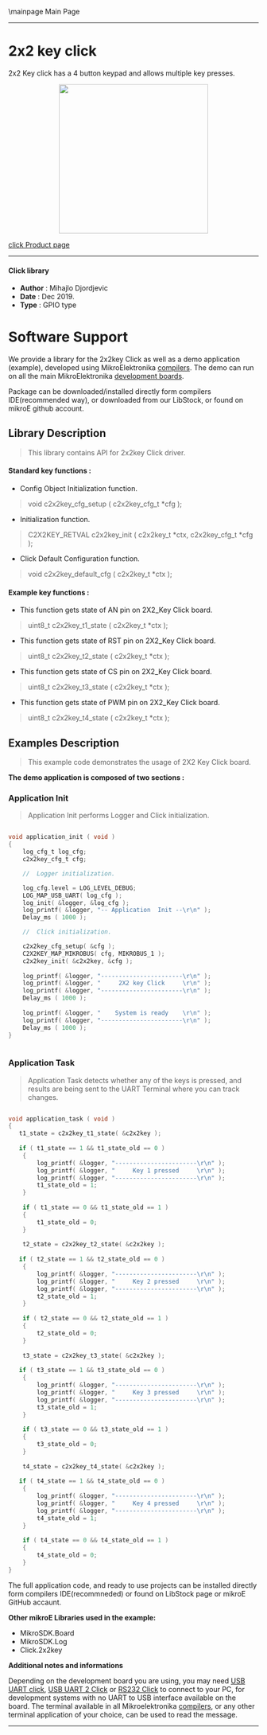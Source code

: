 \mainpage Main Page
 
 

---
# 2x2 key click

2x2 Key click has a 4 button keypad and allows multiple key presses.

<p align="center">
  <img src="https://download.mikroe.com/images/click_for_ide/2x2key_click.png" height=300px>
</p>

[click Product page](https://www.mikroe.com/2x2-key-click)

---


#### Click library 

- **Author**        : Mihajlo Djordjevic
- **Date**          : Dec 2019.
- **Type**          : GPIO type


# Software Support

We provide a library for the 2x2key Click 
as well as a demo application (example), developed using MikroElektronika 
[compilers](https://shop.mikroe.com/compilers). 
The demo can run on all the main MikroElektronika [development boards](https://shop.mikroe.com/development-boards).

Package can be downloaded/installed directly form compilers IDE(recommended way), or downloaded from our LibStock, or found on mikroE github account. 

## Library Description

> This library contains API for 2x2key Click driver.

#### Standard key functions :

- Config Object Initialization function.
> void c2x2key_cfg_setup ( c2x2key_cfg_t *cfg ); 
 
- Initialization function.
> C2X2KEY_RETVAL c2x2key_init ( c2x2key_t *ctx, c2x2key_cfg_t *cfg );

- Click Default Configuration function.
> void c2x2key_default_cfg ( c2x2key_t *ctx );


#### Example key functions :

- This function gets state of AN pin on 2X2_Key Click board.
> uint8_t c2x2key_t1_state ( c2x2key_t *ctx );
 
- This function gets state of RST pin on 2X2_Key Click board.
> uint8_t c2x2key_t2_state ( c2x2key_t *ctx );

- This function gets state of CS pin on 2X2_Key Click board.
> uint8_t c2x2key_t3_state ( c2x2key_t *ctx );

- This function gets state of PWM pin on 2X2_Key Click board.
> uint8_t c2x2key_t4_state ( c2x2key_t *ctx );

## Examples Description

> 
> This example code demonstrates the usage of 2X2 Key Click board.
> 

**The demo application is composed of two sections :**

### Application Init 

>
> Application Init performs Logger and Click initialization.
> 

```c

void application_init ( void )
{
    log_cfg_t log_cfg;
    c2x2key_cfg_t cfg;

    //  Logger initialization.

    log_cfg.level = LOG_LEVEL_DEBUG;
    LOG_MAP_USB_UART( log_cfg );
    log_init( &logger, &log_cfg );
    log_printf( &logger, "-- Application  Init --\r\n" );
    Delay_ms ( 1000 );

    //  Click initialization.

    c2x2key_cfg_setup( &cfg );
    C2X2KEY_MAP_MIKROBUS( cfg, MIKROBUS_1 );
    c2x2key_init( &c2x2key, &cfg );
    
    log_printf( &logger, "-----------------------\r\n" );
    log_printf( &logger, "     2X2 key Click     \r\n" );
    log_printf( &logger, "-----------------------\r\n" );
    Delay_ms ( 1000 );
    
    log_printf( &logger, "    System is ready    \r\n" );
    log_printf( &logger, "-----------------------\r\n" );
    Delay_ms ( 1000 );
}
  
```

### Application Task

>
> Application Task detects whether any of the keys is pressed,
> and results are being sent to the UART Terminal where you can track changes.
> 

```c

void application_task ( void )
{
   t1_state = c2x2key_t1_state( &c2x2key );
   
   if ( t1_state == 1 && t1_state_old == 0 )
    {
        log_printf( &logger, "-----------------------\r\n" );
        log_printf( &logger, "     Key 1 pressed     \r\n" );
        log_printf( &logger, "-----------------------\r\n" );
        t1_state_old = 1;
    }
    
    if ( t1_state == 0 && t1_state_old == 1 )
    {
        t1_state_old = 0;
    }
    
    t2_state = c2x2key_t2_state( &c2x2key );
   
   if ( t2_state == 1 && t2_state_old == 0 )
    {
        log_printf( &logger, "-----------------------\r\n" );
        log_printf( &logger, "     Key 2 pressed     \r\n" );
        log_printf( &logger, "-----------------------\r\n" );
        t2_state_old = 1;
    }
    
    if ( t2_state == 0 && t2_state_old == 1 )
    {
        t2_state_old = 0;
    }
    
    t3_state = c2x2key_t3_state( &c2x2key );
   
   if ( t3_state == 1 && t3_state_old == 0 )
    {
        log_printf( &logger, "-----------------------\r\n" );
        log_printf( &logger, "     Key 3 pressed     \r\n" );
        log_printf( &logger, "-----------------------\r\n" );
        t3_state_old = 1;
    }
    
    if ( t3_state == 0 && t3_state_old == 1 )
    {
        t3_state_old = 0;
    }
    
    t4_state = c2x2key_t4_state( &c2x2key );
   
   if ( t4_state == 1 && t4_state_old == 0 )
    {
        log_printf( &logger, "-----------------------\r\n" );
        log_printf( &logger, "     Key 4 pressed     \r\n" );
        log_printf( &logger, "-----------------------\r\n" );
        t4_state_old = 1;
    }
    
    if ( t4_state == 0 && t4_state_old == 1 )
    {
        t4_state_old = 0;
    }
} 

``` 

The full application code, and ready to use projects can be  installed directly form compilers IDE(recommneded) or found on LibStock page or mikroE GitHub accaunt.

**Other mikroE Libraries used in the example:** 

- MikroSDK.Board
- MikroSDK.Log
- Click.2x2key

**Additional notes and informations**

Depending on the development board you are using, you may need 
[USB UART click](https://shop.mikroe.com/usb-uart-click), 
[USB UART 2 Click](https://shop.mikroe.com/usb-uart-2-click) or 
[RS232 Click](https://shop.mikroe.com/rs232-click) to connect to your PC, for 
development systems with no UART to USB interface available on the board. The 
terminal available in all Mikroelektronika 
[compilers](https://shop.mikroe.com/compilers), or any other terminal application 
of your choice, can be used to read the message.



---
